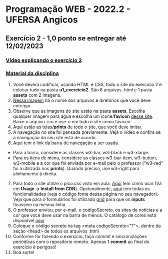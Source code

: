 # Programação WEB - 2022.2 - UFERSA Angicos
## Exercício 2 - 1,0 ponto se entregar até 12/02/2023
### [Vídeo explicando o exercício 2](https://drive.google.com/open?id=1HLZuWCmoeq_b6CRcjcqzdZrxc78DHI8Q)
### [Material da disciplina](https://drive.google.com/open?id=16I2WfDFZMKDNZGPu1Wq2rl1uceQUZjr6)


1. Você deverá codificar, usando HTML e CSS, todo o site do exercício 2 e colocar tudo na pasta **u1_exercicio2**. São 8 arquivos .html e 1 pasta **assets** com 2 imagens.
2. [Nessa imagem](u1_exercicio2_estruturaDiretorio.jpg) há o nome dos arquivos e diretórios que você deve entregar.
3. Observe que as imagens do site estão na pasta **assets**. Escolha qualquer imagem para água e escolha um ícone/**favicon** [desse site](https://icon-icons.com). Baixe o arquivo .ico e use-o em todo o site como favicon.
4. [Aqui](telasDoSite) estão as telas/**prints** de todo o site, que você deve imitar.
5. A navegação no site foi pensada previamente. Veja o vídeo e confira se a navegação do seu site está de acordo.
6. [Aqui](https://www.w3schools.com/w3css/w3css_navigation.asp) tem o link da barra de navegação a ser usada.
- Para a barra, considere as classes w3-bar, w3-black e w3-xlarge.
- Para os itens de menu, considere as classes w3-bar-item, w3-button, w3-mobile e a cor que foi enviada por e-mail pelo o professor ("w3-red" foi a utilizada nos **prints**). Quando preciso, use w3-right para alinhamento à direita.
7. Para todo o site utilize o pico.css visto em aula. [Aqui](https://github.com/picocss/pico#usage) tem como usar (Vá em **Usage -> Install from CDN**). Opcionalmente, [aqui](https://picocss.com/examples/preview/) tem todas as funcionalidades (veja o código fonte dessa página no seu navegador). Veja que para o formulários foi utilizado [grid](https://picocss.com/docs/grid.html) para que os **inputs** ficassem na mesma linha.
8. O professor enviou, por e-mail, o codigoSecreto, os sites de notícias e a cor que você deve usar na barra de menus. O catálogo de cores está disponível [aqui](https://www.w3schools.com/w3css/w3css_colors.asp).
9. Coloque o código secreto na tag \<meta codigoSecreto="?">, dentro da seção \<head> de todos os arquivos .html
10. Conforme for fazendo o exercício, faça _commit_ e sincronizações periódicas com o repositório remoto. Apenas 1 **commit** ao final do exercício é perigoso!
11. Boa sorte!
